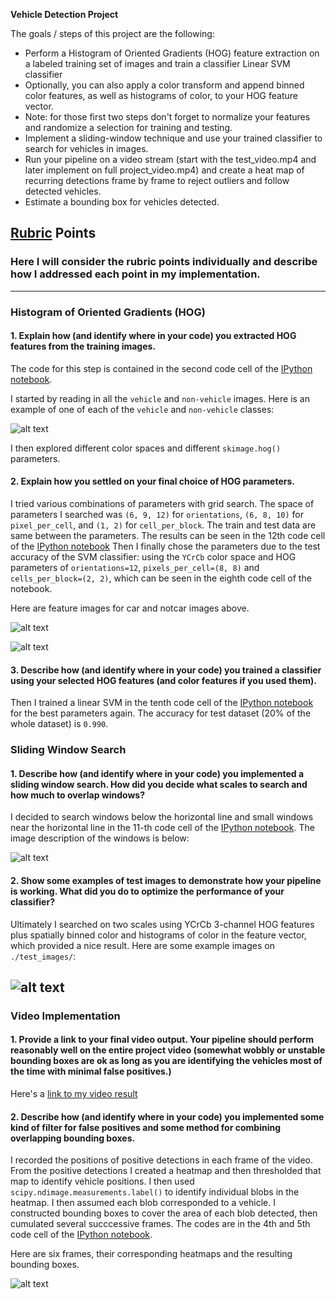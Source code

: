 **Vehicle Detection Project**

The goals / steps of this project are the following:

* Perform a Histogram of Oriented Gradients (HOG) feature extraction on a labeled training set of images and train a classifier Linear SVM classifier
* Optionally, you can also apply a color transform and append binned color features, as well as histograms of color, to your HOG feature vector. 
* Note: for those first two steps don't forget to normalize your features and randomize a selection for training and testing.
* Implement a sliding-window technique and use your trained classifier to search for vehicles in images.
* Run your pipeline on a video stream (start with the test_video.mp4 and later implement on full project_video.mp4) and create a heat map of recurring detections frame by frame to reject outliers and follow detected vehicles.
* Estimate a bounding box for vehicles detected.

[//]: # (Image References)
[image1]: ./output_images/car_notcar.png
[image2]: ./output_images/car_feature.png
[image3]: ./output_images/notcar_feature.png
[image4]: ./output_images/sliding_windows.png
[image5]: ./output_images/test_search.png
[image6]: ./output_images/apply_heatmap.png

## [Rubric](https://review.udacity.com/#!/rubrics/513/view) Points
### Here I will consider the rubric points individually and describe how I addressed each point in my implementation.  

 ---

### Histogram of Oriented Gradients (HOG)

#### 1. Explain how (and identify where in your code) you extracted HOG features from the training images.

The code for this step is contained in the second code cell of the [IPython notebook](https://github.com/shiba24/udacity-sdnd/blob/master/CarND-Vehicle-Detection-master/script.ipynb).

I started by reading in all the `vehicle` and `non-vehicle` images.  Here is an example of one of each of the `vehicle` and `non-vehicle` classes:

![alt text][image1]

I then explored different color spaces and different `skimage.hog()` parameters.


#### 2. Explain how you settled on your final choice of HOG parameters.

I tried various combinations of parameters with grid search. The space of parameters I searched was `(6, 9, 12)` for `orientations`, `(6, 8, 10)` for `pixel_per_cell`, and `(1, 2)` for `cell_per_block`. The train and test data are same between the parameters. The results can be seen in the 12th code cell of the [IPython notebook](https://github.com/shiba24/udacity-sdnd/blob/master/CarND-Vehicle-Detection-master/script.ipynb)
Then I finally chose the parameters due to the test accuracy of the SVM classifier: using the `YCrCb` color space and HOG parameters of `orientations=12`, `pixels_per_cell=(8, 8)` and `cells_per_block=(2, 2)`, which can be seen in the eighth code cell of the notebook.

Here are feature images for car and notcar images above.

![alt text][image2]

![alt text][image3]

#### 3. Describe how (and identify where in your code) you trained a classifier using your selected HOG features (and color features if you used them).

Then I trained a linear SVM in the tenth code cell of the [IPython notebook](https://github.com/shiba24/udacity-sdnd/blob/master/CarND-Vehicle-Detection-master/script.ipynb) for the best parameters again. The accuracy for test dataset (20% of the whole dataset) is `0.990`.


### Sliding Window Search

#### 1. Describe how (and identify where in your code) you implemented a sliding window search.  How did you decide what scales to search and how much to overlap windows?

I decided to search windows below the horizontal line and small windows near the horizontal line in the 11-th code cell of the [IPython notebook](https://github.com/shiba24/udacity-sdnd/blob/master/CarND-Vehicle-Detection-master/script.ipynb). The image description of the windows is below:

![alt text][image4]

#### 2. Show some examples of test images to demonstrate how your pipeline is working.  What did you do to optimize the performance of your classifier?

Ultimately I searched on two scales using YCrCb 3-channel HOG features plus spatially binned color and histograms of color in the feature vector, which provided a nice result.  Here are some example images on `./test_images/`:

![alt text][image5]
---

### Video Implementation

#### 1. Provide a link to your final video output.  Your pipeline should perform reasonably well on the entire project video (somewhat wobbly or unstable bounding boxes are ok as long as you are identifying the vehicles most of the time with minimal false positives.)
Here's a [link to my video result](./project_output.mp4)


#### 2. Describe how (and identify where in your code) you implemented some kind of filter for false positives and some method for combining overlapping bounding boxes.

I recorded the positions of positive detections in each frame of the video.  From the positive detections I created a heatmap and then thresholded that map to identify vehicle positions.  I then used `scipy.ndimage.measurements.label()` to identify individual blobs in the heatmap.  I then assumed each blob corresponded to a vehicle.  I constructed bounding boxes to cover the area of each blob detected, then cumulated several succcessive frames. The codes are in the 4th and 5th code cell of the [IPython notebook](https://github.com/shiba24/udacity-sdnd/blob/master/CarND-Vehicle-Detection-master/script.ipynb).

Here are six frames, their corresponding heatmaps and the resulting bounding boxes.

![alt text][image6]


<!--

### Discussion

####1. Briefly discuss any problems / issues you faced in your implementation of this project.  Where will your pipeline likely fail?  What could you do to make it more robust?

Here I'll talk about the approach I took, what techniques I used, what worked and why, where the pipeline might fail and how I might improve it if I were going to pursue this project further.  

 -->
